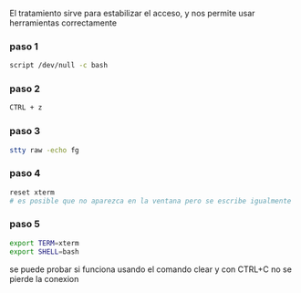 
El tratamiento sirve para estabilizar el acceso, y nos permite usar herramientas correctamente


### paso 1

```sh fold:"tratamiento de la TTY 1, conseguir pront"
script /dev/null -c bash
```

### paso 2
```sh fold:"Tratamiento de la TTY 2"
CTRL + z
```

### paso 3

```sh fold:"Tratamiento de la TTY 3"
stty raw -echo fg
```


### paso 4

```sh fold:"Tratamiento de la TTY 4"
reset xterm
# es posible que no aparezca en la ventana pero se escribe igualmente
```


### paso 5

```sh fold:"Tratamiento de la TTY 5"
export TERM=xterm
export SHELL=bash
```

se puede probar si funciona usando el comando clear
y con CTRL+C no se pierde la conexion